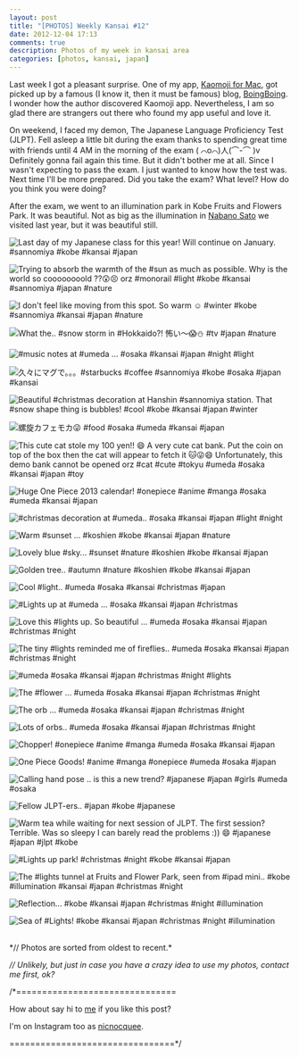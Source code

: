 ```yaml
---
layout: post
title: "[PHOTOS] Weekly Kansai #12"
date: 2012-12-04 17:13
comments: true
description: Photos of my week in kansai area
categories: [photos, kansai, japan]
---
```


Last week I got a pleasant surprise. One of my app, [Kaomoji for Mac](http://kaomojiapp.com), got picked up by a  famous (I know it, then it must be famous) blog, [BoingBoing](http://boingboing.net/2012/11/27/kaomojiapp-makes-crazy-text-em.html). I wonder how the author discovered Kaomoji app. Nevertheless, I am so glad there are strangers out there who found my app useful and love it.

On weekend, I faced my demon, The Japanese Language Proficiency Test (JLPT). Fell asleep a little bit during the exam thanks to spending great time with friends until 4 AM in the morning of the exam ( ⌒o⌒)人(⌒-⌒ )v Definitely gonna fail again this time. But it didn't bother me at all. Since I wasn't expecting to pass the exam. I just wanted to know how the test was. Next time I'll be more prepared. Did you take the exam? What level? How do you think you were doing?

After the exam, we went to an illumination park in Kobe Fruits and Flowers Park. It was beautiful. Not as big as the illumination in [Nabano Sato](http://tourismmiejapan.com/search/spot.php?act=dtl&id=22/) we visited last year, but it was beautiful still.

![Last day of my Japanese class for this year! Will continue on January. #sannomiya #kobe #kansai #japan](http://distilleryimage1.s3.amazonaws.com/a283ec62385a11e2b2dc22000a9f14bd_7.jpg) 

<!-- more -->
 
![Trying to absorb the warmth of the #sun as much as possible. Why is the world so coooooooold ??😲😣 orz #monorail #light #kobe #kansai #sannomiya #japan #nature](http://distilleryimage10.s3.amazonaws.com/82e35c38385c11e29fa922000a1f8feb_7.jpg) 
 
 
![I don't feel like moving from this spot. So warm ☺ #winter #kobe #sannomiya #kansai #japan #nature](http://distilleryimage0.s3.amazonaws.com/032ddfda385d11e2969522000a9f14e8_7.jpg) 
 
 
![What the.. #snow storm in #Hokkaido?! 怖い～😱⛄ #tv #japan #nature](http://distilleryimage6.s3.amazonaws.com/8f5f451838e711e2963d22000a1f9cad_7.jpg) 
 
 
![#music notes at #umeda ... #osaka #kansai #japan #night #light](http://distilleryimage11.s3.amazonaws.com/49186bd63a0711e2b8e822000a1fbcc7_7.jpg) 
 
 
![久々にマグで。。。#starbucks #coffee #sannomiya #kobe #osaka #japan #kansai](http://distilleryimage10.s3.amazonaws.com/4b5fb6963a9411e2a94522000a1fbc56_7.jpg) 
 
 
![Beautiful #christmas decoration at Hanshin #sannomiya station. That #snow shape thing is bubbles! #cool #kobe #kansai #japan #winter](http://distilleryimage10.s3.amazonaws.com/3d89c2e63aa811e2829522000a1fa769_7.jpg) 
 
 
![螺旋カフェモカ😜 #food #osaka #umeda #kansai #japan](http://distilleryimage2.s3.amazonaws.com/beac07aa3b9111e2880f22000a1f9ca7_7.jpg) 
 
 
![This cute cat stole my 100 yen!! 😄 A very cute cat bank. Put the coin on top of the box then the cat will appear to fetch it 🐱😜😄 Unfortunately, this demo bank cannot be opened orz  #cat #cute #tokyu #umeda #osaka #kansai #japan #toy](http://distilleryimage11.s3.amazonaws.com/fd3690ee3b9611e2a07422000a1fab83_7.jpg) 
 
 
![Huge One Piece 2013 calendar! #onepiece #anime #manga #osaka #umeda #kansai #japan](http://distilleryimage4.s3.amazonaws.com/cdf589523b9b11e281d822000a1f9682_7.jpg) 
 
 
![#christmas decoration at #umeda.. #osaka #kansai #japan #light #night](http://distilleryimage8.s3.amazonaws.com/5b566bb03b9f11e2bc0822000a1f9737_7.jpg) 
 
 
![Warm #sunset ... #koshien #kobe #kansai #japan #nature](http://distilleryimage5.s3.amazonaws.com/95b0b4103bd511e284c322000a1fbca9_7.jpg) 
 
 
![Lovely blue #sky... #sunset #nature #koshien #kobe #kansai #japan](http://distilleryimage11.s3.amazonaws.com/b91a0ad23bd511e2990322000a9f192c_7.jpg) 
 
 
![Golden tree.. #autumn #nature #koshien #kobe #kansai #japan](http://distilleryimage3.s3.amazonaws.com/efafc7bc3bd511e2979622000a1fb04f_7.jpg) 
 
 
![Cool #light.. #umeda #osaka #kansai #christmas #japan](http://distilleryimage4.s3.amazonaws.com/23b847b43bd611e2afd722000a1f98d6_7.jpg) 
 
 
![#Lights up at #umeda ... #osaka #kansai #japan #christmas](http://distilleryimage7.s3.amazonaws.com/4b12935a3bd611e28ce622000a9f13a7_7.jpg) 
 
 
![Love this #lights up. So beautiful ... #umeda #osaka #kansai #japan #christmas #night](http://distilleryimage0.s3.amazonaws.com/8901f6923bd611e2830722000a1f9d75_7.jpg) 
 
 
![The tiny #lights reminded me of fireflies.. #umeda #osaka #kansai #japan #christmas #night](http://distilleryimage5.s3.amazonaws.com/c739afd63bd611e2a63622000a9e28ec_7.jpg) 
 
 
![#umeda #osaka #kansai #japan #christmas #night #lights](http://distilleryimage4.s3.amazonaws.com/1541a33c3bd711e2877122000a1fbc4f_7.jpg) 
 
 
![The #flower ... #umeda #osaka #kansai #japan #christmas #night](http://distilleryimage5.s3.amazonaws.com/60a41ddc3bd711e2990322000a9f192c_7.jpg) 
 
 
![The orb ... #umeda #osaka #kansai #japan #christmas #night](http://distilleryimage11.s3.amazonaws.com/7d4eda583bd711e28b9422000a1f8af5_7.jpg) 
 
 
![Lots of orbs.. #umeda #osaka #kansai #japan #christmas #night](http://distilleryimage2.s3.amazonaws.com/9a1a46a43bd711e29d3822000a1f90e8_7.jpg) 
 
 
![Chopper! #onepiece #anime #manga #umeda #osaka #kansai #japan](http://distilleryimage7.s3.amazonaws.com/9df49f963bdb11e294a422000a1f9874_7.jpg) 
 
 
![One Piece Goods! #anime #manga #onepiece #umeda #osaka #japan](http://distilleryimage7.s3.amazonaws.com/e271838c3bdb11e28e2d22000a1fbe71_7.jpg) 
 
 
![Calling hand pose .. is this a new trend? #japanese #japan #girls #umeda #osaka](http://distilleryimage4.s3.amazonaws.com/3b0f60043bdc11e281cb22000a1f9a0a_7.jpg) 
 
 
![Fellow JLPT-ers.. #japan #kobe #japanese](http://distilleryimage11.s3.amazonaws.com/6673abba3c2c11e2802422000a9e0927_7.jpg) 
 
 
![Warm tea while waiting for next session of JLPT. The first session? Terrible. Was so sleepy I can barely read the problems :)) 😄 #japanese #japan #jlpt #kobe](http://distilleryimage5.s3.amazonaws.com/4969c4003c4511e2a56722000a1f9d88_7.jpg) 
 
 
![#Lights up park! #christmas #night #kobe #kansai #japan](http://distilleryimage0.s3.amazonaws.com/1b1ba3de3c7711e2806d22000a1f9e4d_7.jpg) 
 
 
![The #lights tunnel at Fruits and Flower Park, seen from #ipad mini.. #kobe #illumination #kansai #japan #christmas #night](http://distilleryimage5.s3.amazonaws.com/1de3e96e3c8b11e29a1922000a9d0dee_7.jpg) 
 
 
![Reflection... #kobe #kansai #japan #christmas #night #illumination](http://distilleryimage0.s3.amazonaws.com/88d1fce83c8b11e2890a22000a1fbc9a_7.jpg) 
 
 
![Sea of #Lights! #kobe #kansai #japan #christmas #night #illumination](http://distilleryimage4.s3.amazonaws.com/c1127b963c8b11e28f4222000a1fb75e_7.jpg) 


<br/>
*// Photos are sorted from oldest to recent.*

*// Unlikely, but just in case you have a crazy idea to use my photos, contact me first, ok?*

/*===============================

How about say hi to [me](http://twitter.com/nicnocquee) if you like this post?

I'm on Instagram too as [nicnocquee](instagram://user?username=nicnocquee).

================================*/
